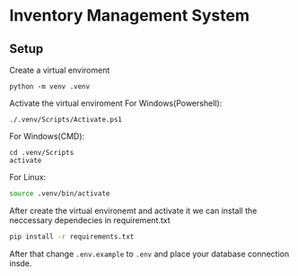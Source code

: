 # Inventory Management System

## Setup

Create a virtual enviroment

```shell
python -m venv .venv
```

Activate the virtual enviroment
For Windows(Powershell):

```shell
./.venv/Scripts/Activate.ps1
```

For Windows(CMD):

```shell
cd .venv/Scripts
activate
```

For Linux:

```bash
source .venv/bin/activate
```

After create the virtual environemt and activate it we can install the neccessary dependecies in requirement.txt

```bash
pip install -r requirements.txt
```

After that change `.env.example` to `.env` and place your database connection insde.
